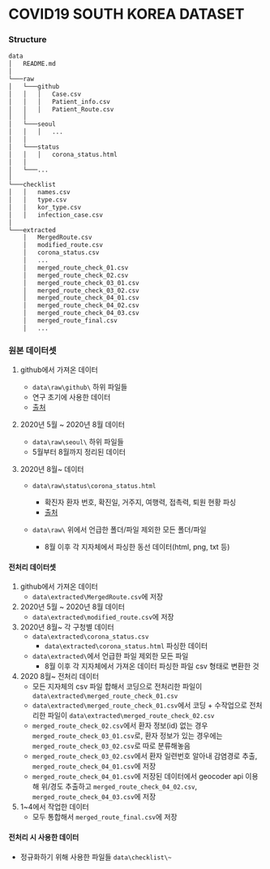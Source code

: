 # COVID19 SOUTH KOREA DATASET

### Structure

``` bash
data
│   README.md    
│
└───raw
│   └───github
│   │   │   Case.csv
│   │   │   Patient_info.csv
│   │   │   Patient_Route.csv
│   │  
│   └───seoul
│   │   │   ...
│   │
│   └───status
│   │   │   corona_status.html
│   │
│   └───...
│
└───checklist
│   │   names.csv
│   │   type.csv
│   │   kor_type.csv
│   │   infection_case.csv
│
└───extracted
    │   MergedRoute.csv
    │   modified_route.csv
    │   corona_status.csv
    │   ...
    │   merged_route_check_01.csv
    │   merged_route_check_02.csv
    │   merged_route_check_03_01.csv
    │   merged_route_check_03_02.csv
    │   merged_route_check_04_01.csv
    │   merged_route_check_04_02.csv
    │   merged_route_check_04_03.csv
    │   merged_route_final.csv
    │   ...
```



### 원본 데이터셋

1. github에서 가져온 데이터

   - `data\raw\github\` 하위 파일들
   - 연구 초기에 사용한 데이터
   - [출처](https://www.kaggle.com/kimjihoo/coronavirusdataset)

2. 2020년 5월 ~ 2020년 8월 데이터

   - `data\raw\seoul\` 하위 파일들
   - 5월부터 8월까지 정리된 데이터

3. 2020년 8월~ 데이터

   - `data\raw\status\corona_status.html`
     - 확진자 환자 번호, 확진일, 거주지, 여행력, 접촉력, 퇴원 현황 파싱
     - [출처](https://www.seoul.go.kr/coronaV/coronaStatus.do#status_page_top)

   - `data\raw\` 위에서 언급한 폴더/파일 제외한 모든 폴더/파일
     - 8월 이후 각 지자체에서 파싱한 동선 데이터(html, png, txt 등)



#### 전처리 데이터셋

1. github에서 가져온 데이터
   - `data\extracted\MergedRoute.csv`에 저장
2. 2020년 5월 ~ 2020년 8월 데이터
   - `data\extracted\modified_route.csv`에 저장
3. 2020년 8월~ 각 구청별 데이터
   - `data\extracted\corona_status.csv`
     - `data\extracted\corona_status.html` 파싱한 데이터
   - `data\extracted\`에서 언급한 파일 제외한 모든 파일
     - 8월 이후 각 지자체에서 가져온 데이터 파싱한 파일 csv 형태로 변환한 것
4. 2020 8월~ 전처리 데이터
   - 모든 지자체의 csv 파일 합해서 코딩으로 전처리한 파일이 `data\extracted\merged_route_check_01.csv`
   - `data\extracted\merged_route_check_01.csv`에서 코딩 + 수작업으로 전처리한 파일이 `data\extracted\merged_route_check_02.csv`
   - `merged_route_check_02.csv`에서 환자 정보(id) 없는 경우 `merged_route_check_03_01.csv`로, 환자 정보가 있는 경우에는 `merged_route_check_03_02.csv`로 따로 분류해놓음
   - `merged_route_check_03_02.csv`에서 환자 일련번호 알아내 감염경로 추출, `merged_route_check_04_01.csv`에 저장
   - `merged_route_check_04_01.csv`에 저장된 데이터에서 geocoder api 이용해 위/경도 추출하고 `merged_route_check_04_02.csv`, `merged_route_check_04_03.csv`에 저장
5. 1~4에서 작업한 데이터
   - 모두 통합해서 `merged_route_final.csv`에 저장



#### 전처리 시 사용한 데이터

- 정규화하기 위해 사용한 파일들 `data\checklist\~`

